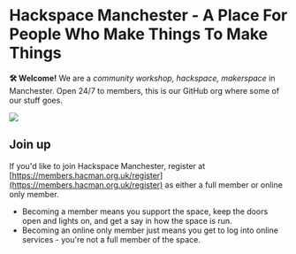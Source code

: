 # Hackspace Manchester - A Place For People Who Make Things To Make Things


**🛠️ Welcome!**
We are a *community workshop, hackspace, makerspace* in Manchester. Open 24/7 to members, this is our GitHub org where some of our stuff goes.

![](https://docs.hacman.org.uk/images/space.jpg)

## Join up
If you'd like to join Hackspace Manchester, register at [https://members.hacman.org.uk/register](https://members.hacman.org.uk/register) as either a full member or online only member.

* Becoming a member means you support the space, keep the doors open and lights on, and get a say in how the space is run.
* Becoming an online only member just means you get to log into online services - you're not a full member of the space.
